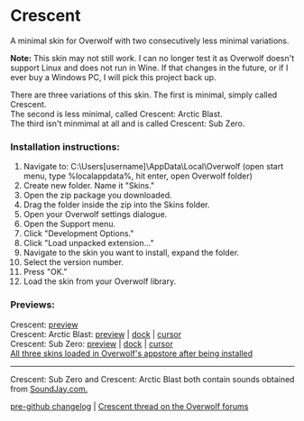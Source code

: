 # Crescent
A minimal skin for Overwolf with two consecutively less minimal variations.

**Note:** This skin may not still work. I can no longer test it as Overwolf doesn't support Linux and does not run in Wine. If that changes in the future, or if I ever buy a Windows PC, I will pick this project back up.

There are three variations of this skin. The first is minimal, simply called Crescent.  
The second is less minimal, called Crescent: Arctic Blast.  
The third isn't minmimal at all and is called Crescent: Sub Zero.

### Installation instructions:

1. Navigate to: C:\Users\[username]\AppData\Local\Overwolf (open start menu, type %localappdata%, hit enter, open Overwolf folder)
2. Create new folder. Name it "Skins."
3. Open the zip package you downloaded.
4. Drag the folder inside the zip into the Skins folder.
5. Open your Overwolf settings dialogue.
6. Open the Support menu.
7. Click "Development Options."
8. Click "Load unpacked extension..."
9. Navigate to the skin you want to install, expand the folder.
10. Select the version number.
11. Press "OK."
12. Load the skin from your Overwolf library.

### Previews:

Crescent: [preview](https://raw.githubusercontent.com/Tiamarth/Crescent/master/graphics/crescent/preview.gif)  
Crescent: Arctic Blast: [preview](https://raw.githubusercontent.com/Tiamarth/Crescent/master/graphics/crescent-ab/preview.gif) | [dock](https://raw.githubusercontent.com/Tiamarth/Crescent/master/graphics/crescent-ab/dock.png) | [cursor](https://raw.githubusercontent.com/Tiamarth/Crescent/master/graphics/crescent-ab/cursor.png)  
Crescent: Sub Zero: [preview](https://raw.githubusercontent.com/Tiamarth/Crescent/master/graphics/crescent-sz/preview.gif) | [dock](https://raw.githubusercontent.com/Tiamarth/Crescent/master/graphics/crescent-sz/dock.png) | [cursor](https://raw.githubusercontent.com/Tiamarth/Crescent/master/graphics/crescent-sz/cursor.png)  
[All three skins loaded in Overwolf's appstore after being installed](https://raw.githubusercontent.com/Tiamarth/Crescent/master/graphics/appstore.png)

---

Crescent: Sub Zero and Crescent: Arctic Blast both contain sounds obtained from [SoundJay.com.](http://www.soundjay.com/)

[pre-github changelog](https://github.com/Tiamarth/Crescent/blob/master/changelog.txt) | [Crescent thread on the Overwolf forums](http://forums.overwolf.com/index.php?/topic/4084-crescent-30-the-minimalist-the-idealist-and-the-maximalist-now-without-overwriting-official-skins/)
